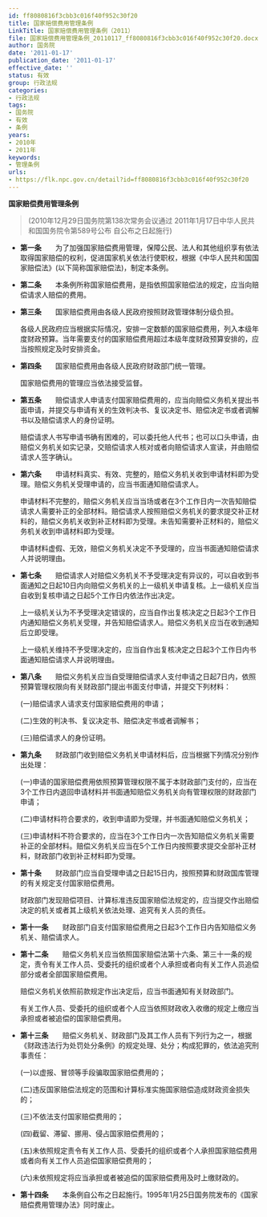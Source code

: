 ```yaml
---
id: ff8080816f3cbb3c016f40f952c30f20
title: 国家赔偿费用管理条例
LinkTitle: 国家赔偿费用管理条例（2011）
file: 国家赔偿费用管理条例_20110117_ff8080816f3cbb3c016f40f952c30f20.docx
author: 国务院
date: '2011-01-17'
publication_date: '2011-01-17'
effective_date: ''
status: 有效
group: 行政法规
categories:
- 行政法规
tags:
- 国务院
- 有效
- 条例
years:
- 2010年
- 2011年
keywords:
- 管理条例
urls:
- https://flk.npc.gov.cn/detail?id=ff8080816f3cbb3c016f40f952c30f20
---
```


**国家赔偿费用管理条例**

> (2010年12月29日国务院第138次常务会议通过 2011年1月17日中华人民共和国国务院令第589号公布 自公布之日起施行)

- **第一条**　　为了加强国家赔偿费用管理，保障公民、法人和其他组织享有依法取得国家赔偿的权利，促进国家机关依法行使职权，根据《中华人民共和国国家赔偿法》(以下简称国家赔偿法)，制定本条例。

- **第二条**　　本条例所称国家赔偿费用，是指依照国家赔偿法的规定，应当向赔偿请求人赔偿的费用。

- **第三条**　　国家赔偿费用由各级人民政府按照财政管理体制分级负担。

  各级人民政府应当根据实际情况，安排一定数额的国家赔偿费用，列入本级年度财政预算。当年需要支付的国家赔偿费用超过本级年度财政预算安排的，应当按照规定及时安排资金。

- **第四条**　　国家赔偿费用由各级人民政府财政部门统一管理。

  国家赔偿费用的管理应当依法接受监督。

- **第五条**　　赔偿请求人申请支付国家赔偿费用的，应当向赔偿义务机关提出书面申请，并提交与申请有关的生效判决书、复议决定书、赔偿决定书或者调解书以及赔偿请求人的身份证明。

  赔偿请求人书写申请书确有困难的，可以委托他人代书；也可以口头申请，由赔偿义务机关如实记录，交赔偿请求人核对或者向赔偿请求人宣读，并由赔偿请求人签字确认。

- **第六条**　　申请材料真实、有效、完整的，赔偿义务机关收到申请材料即为受理。赔偿义务机关受理申请的，应当书面通知赔偿请求人。

  申请材料不完整的，赔偿义务机关应当当场或者在3个工作日内一次告知赔偿请求人需要补正的全部材料。赔偿请求人按照赔偿义务机关的要求提交补正材料的，赔偿义务机关收到补正材料即为受理。未告知需要补正材料的，赔偿义务机关收到申请材料即为受理。

  申请材料虚假、无效，赔偿义务机关决定不予受理的，应当书面通知赔偿请求人并说明理由。

- **第七条**　　赔偿请求人对赔偿义务机关不予受理决定有异议的，可以自收到书面通知之日起10日内向赔偿义务机关的上一级机关申请复核。上一级机关应当自收到复核申请之日起5个工作日内依法作出决定。

  上一级机关认为不予受理决定错误的，应当自作出复核决定之日起3个工作日内通知赔偿义务机关受理，并告知赔偿请求人。赔偿义务机关应当在收到通知后立即受理。

  上一级机关维持不予受理决定的，应当自作出复核决定之日起3个工作日内书面通知赔偿请求人并说明理由。

- **第八条**　　赔偿义务机关应当自受理赔偿请求人支付申请之日起7日内，依照预算管理权限向有关财政部门提出书面支付申请，并提交下列材料：

  (一)赔偿请求人请求支付国家赔偿费用的申请；

  (二)生效的判决书、复议决定书、赔偿决定书或者调解书；

  (三)赔偿请求人的身份证明。

- **第九条**　　财政部门收到赔偿义务机关申请材料后，应当根据下列情况分别作出处理：

  (一)申请的国家赔偿费用依照预算管理权限不属于本财政部门支付的，应当在3个工作日内退回申请材料并书面通知赔偿义务机关向有管理权限的财政部门申请；

  (二)申请材料符合要求的，收到申请即为受理，并书面通知赔偿义务机关；

  (三)申请材料不符合要求的，应当在3个工作日内一次告知赔偿义务机关需要补正的全部材料。赔偿义务机关应当在5个工作日内按照要求提交全部补正材料，财政部门收到补正材料即为受理。

- **第十条**　　财政部门应当自受理申请之日起15日内，按照预算和财政国库管理的有关规定支付国家赔偿费用。

  财政部门发现赔偿项目、计算标准违反国家赔偿法规定的，应当提交作出赔偿决定的机关或者其上级机关依法处理、追究有关人员的责任。

- **第十一条**　　财政部门自支付国家赔偿费用之日起3个工作日内告知赔偿义务机关、赔偿请求人。

- **第十二条**　　赔偿义务机关应当依照国家赔偿法第十六条、第三十一条的规定，责令有关工作人员、受委托的组织或者个人承担或者向有关工作人员追偿部分或者全部国家赔偿费用。

  赔偿义务机关依照前款规定作出决定后，应当书面通知有关财政部门。

  有关工作人员、受委托的组织或者个人应当依照财政收入收缴的规定上缴应当承担或者被追偿的国家赔偿费用。

- **第十三条**　　赔偿义务机关、财政部门及其工作人员有下列行为之一，根据《财政违法行为处罚处分条例》的规定处理、处分；构成犯罪的，依法追究刑事责任：

  (一)以虚报、冒领等手段骗取国家赔偿费用的；

  (二)违反国家赔偿法规定的范围和计算标准实施国家赔偿造成财政资金损失的；

  (三)不依法支付国家赔偿费用的；

  (四)截留、滞留、挪用、侵占国家赔偿费用的；

  (五)未依照规定责令有关工作人员、受委托的组织或者个人承担国家赔偿费用或者向有关工作人员追偿国家赔偿费用的；

  (六)未依照规定将应当承担或者被追偿的国家赔偿费用及时上缴财政的。

- **第十四条**　　本条例自公布之日起施行。1995年1月25日国务院发布的《国家赔偿费用管理办法》同时废止。
